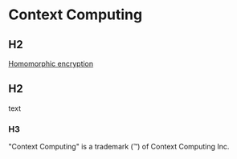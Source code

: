 # Context Computing

## H2

[Homomorphic encryption](https://en.wikipedia.org/wiki/Homomorphic_encryption)

## H2

text

### H3
"Context Computing" is a trademark (™) of Context Computing Inc.
